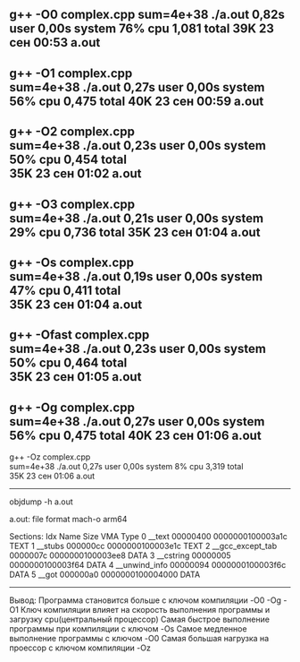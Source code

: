 g++ -O0 complex.cpp 
sum=4e+38
./a.out  0,82s user 0,00s system 76% cpu 1,081 total 
 39K 23 сен 00:53 a.out
--------------
 g++ -O1 complex.cpp       
sum=4e+38
./a.out  0,27s user 0,00s system 56% cpu 0,475 total
 40K 23 сен 00:59 a.out
--------------
 g++ -O2 complex.cpp     
sum=4e+38
./a.out  0,23s user 0,00s system 50% cpu 0,454 total           
 35K 23 сен 01:02 a.out
---------------
 g++ -O3 complex.cpp      
sum=4e+38
./a.out  0,21s user 0,00s system 29% cpu 0,736 total
 35K 23 сен 01:04 a.out
---------------
g++ -Os complex.cpp      
sum=4e+38
./a.out  0,19s user 0,00s system 47% cpu 0,411 total            
 35K 23 сен 01:04 a.out
---------------
g++ -Ofast complex.cpp       
sum=4e+38
./a.out  0,23s user 0,00s system 50% cpu 0,464 total              
 35K 23 сен 01:05 a.out
---------------
 g++ -Og complex.cpp    
sum=4e+38
./a.out  0,27s user 0,00s system 56% cpu 0,475 total
 40K 23 сен 01:06 a.out
----------------
g++ -Oz complex.cpp      
sum=4e+38
./a.out  0,27s user 0,00s system 8% cpu 3,319 total           
 35K 23 сен 01:06 a.out

---------------------------------------------------------

objdump -h a.out      

a.out:	file format mach-o arm64

Sections:
Idx Name             Size     VMA              Type
  0 __text           00000400 0000000100003a1c TEXT
  1 __stubs          000000cc 0000000100003e1c TEXT
  2 __gcc_except_tab 0000007c 0000000100003ee8 DATA
  3 __cstring        00000005 0000000100003f64 DATA
  4 __unwind_info    00000094 0000000100003f6c DATA
  5 __got            000000a0 0000000100004000 DATA

  --------------------------------------------------------

  Вывод:
  Программа становится больше с ключом компиляции -O0 -Og -O1
  Ключ компиляции влияет на скорость выполнения программы и загрузку cpu(центральный процессор)
  Самая быстрое выполнение программы при компиляции с ключом -Os
  Самое медленное выполнение программы с ключом -O0
  Самая большая нагрузка на проессор с ключом компиляции -Oz